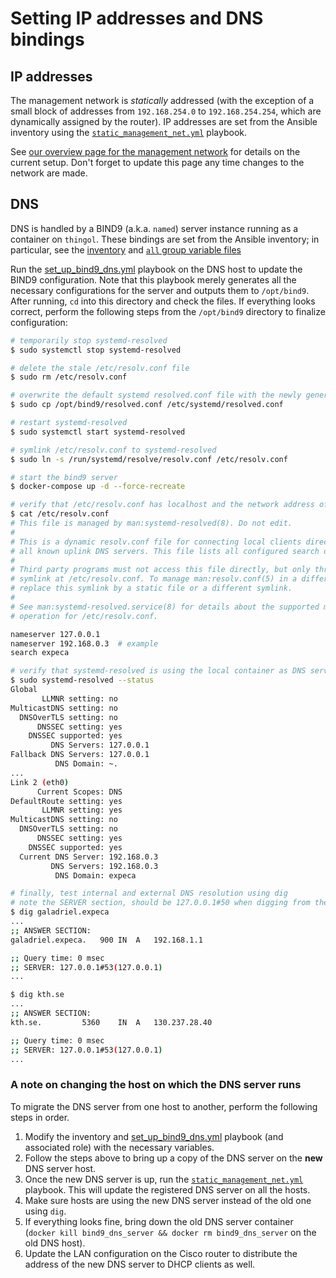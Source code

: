 # Setting IP addresses and DNS bindings

## IP addresses

The management network is *statically* addressed (with the exception of a small block of addresses from `192.168.254.0` to `192.168.254.254`, which are dynamically assigned by the router).
IP addresses are set from the Ansible inventory using the [`static_management_net.yml`](https://github.com/KTH-EXPECA/TestbedConfig/blob/master/ansible/static_management_net.yml) playbook.

See [our overview page for the management network](../technical_documents/management_overview.md) for details on the current setup.
Don't forget to update this page any time changes to the network are made.

## DNS

DNS is handled by a BIND9 (a.k.a. `named`) server instance running as a container on `thingol`.
These bindings are set from the Ansible inventory; in particular, see the [inventory](https://github.com/KTH-EXPECA/TestbedConfig/blob/master/ansible/inventory/hosts.yml) and [`all` group variable files](https://github.com/KTH-EXPECA/TestbedConfig/blob/master/ansible/inventory/group_vars/all.yml)

Run the [set_up_bind9_dns.yml](https://github.com/KTH-EXPECA/TestbedConfig/blob/master/ansible/set_up_bind9_dns.yml) playbook on the DNS host to update the BIND9 configuration.
Note that this playbook merely generates all the necessary configurations for the server and outputs them to `/opt/bind9`.
After running, `cd` into this directory and check the files.
If everything looks correct, perform the following steps from the `/opt/bind9` directory to finalize configuration:

```bash
# temporarily stop systemd-resolved
$ sudo systemctl stop systemd-resolved

# delete the stale /etc/resolv.conf file
$ sudo rm /etc/resolv.conf

# overwrite the default systemd resolved.conf file with the newly generated one
$ sudo cp /opt/bind9/resolved.conf /etc/systemd/resolved.conf

# restart systemd-resolved
$ sudo systemctl start systemd-resolved

# symlink /etc/resolv.conf to systemd-resolved
$ sudo ln -s /run/systemd/resolve/resolv.conf /etc/resolv.conf

# start the bind9 server
$ docker-compose up -d --force-recreate

# verify that /etc/resolv.conf has localhost and the network address of the dns server as dns
$ cat /etc/resolv.conf
# This file is managed by man:systemd-resolved(8). Do not edit.
#
# This is a dynamic resolv.conf file for connecting local clients directly to
# all known uplink DNS servers. This file lists all configured search domains.
#
# Third party programs must not access this file directly, but only through the
# symlink at /etc/resolv.conf. To manage man:resolv.conf(5) in a different way,
# replace this symlink by a static file or a different symlink.
#
# See man:systemd-resolved.service(8) for details about the supported modes of
# operation for /etc/resolv.conf.

nameserver 127.0.0.1
nameserver 192.168.0.3  # example
search expeca

# verify that systemd-resolved is using the local container as DNS server
$ sudo systemd-resolved --status
Global
       LLMNR setting: no                  
MulticastDNS setting: no                  
  DNSOverTLS setting: no                  
      DNSSEC setting: yes                 
    DNSSEC supported: yes                 
         DNS Servers: 127.0.0.1           
Fallback DNS Servers: 127.0.0.1           
          DNS Domain: ~.
...
Link 2 (eth0)
      Current Scopes: DNS        
DefaultRoute setting: yes        
       LLMNR setting: yes        
MulticastDNS setting: no         
  DNSOverTLS setting: no         
      DNSSEC setting: yes        
    DNSSEC supported: yes        
  Current DNS Server: 192.168.0.3
         DNS Servers: 192.168.0.3
          DNS Domain: expeca

# finally, test internal and external DNS resolution using dig
# note the SERVER section, should be 127.0.0.1#50 when digging from the DNS host
$ dig galadriel.expeca
...
;; ANSWER SECTION:
galadriel.expeca.	900	IN	A	192.168.1.1

;; Query time: 0 msec
;; SERVER: 127.0.0.1#53(127.0.0.1)
...

$ dig kth.se
...
;; ANSWER SECTION:
kth.se.			5360	IN	A	130.237.28.40

;; Query time: 0 msec
;; SERVER: 127.0.0.1#53(127.0.0.1)
...
```

### A note on changing the host on which the DNS server runs

To migrate the DNS server from one host to another, perform the following steps in order.

1. Modify the inventory and [set_up_bind9_dns.yml](https://github.com/KTH-EXPECA/TestbedConfig/blob/master/ansible/set_up_bind9_dns.yml) playbook (and associated role) with the necessary variables.
2. Follow the steps above to bring up a copy of the DNS server on the **new** DNS server host.
3. Once the new DNS server is up, run the [`static_management_net.yml`](https://github.com/KTH-EXPECA/TestbedConfig/blob/master/ansible/static_management_net.yml) playbook.
   This will update the registered DNS server on all the hosts.
4. Make sure hosts are using the new DNS server instead of the old one using `dig`.
5. If everything looks fine, bring down the old DNS server container (`docker kill bind9_dns_server && docker rm bind9_dns_server` on the old DNS host).
6. Update the LAN configuration on the Cisco router to distribute the address of the new DNS server to DHCP clients as well.
